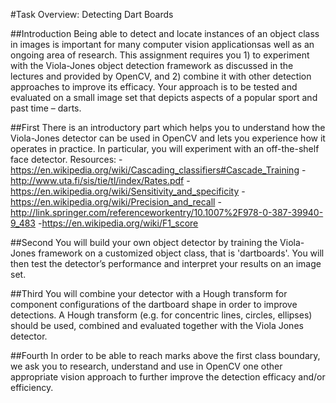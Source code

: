 #Task Overview: Detecting Dart Boards

##Introduction
Being able to detect and locate instances of an object class in images is important for many computer vision applicationsas well as an ongoing area of research. This assignment requires you 1) to experiment with the Viola-Jones object detection framework as discussed in the lectures and provided by OpenCV, and 2) combine it with other detection approaches to improve its efficacy. Your approach is to be tested and evaluated on a small image set that depicts aspects of a popular sport and past time – darts.

##First
There is an introductory part which helps you to understand how the Viola-Jones detector can be used in OpenCV and lets you experience how it operates in practice. In particular, you will experiment with an off-the-shelf face detector.
Resources:
-https://en.wikipedia.org/wiki/Cascading_classifiers#Cascade_Training
-http://www.uta.fi/sis/tie/tl/index/Rates.pdf
-https://en.wikipedia.org/wiki/Sensitivity_and_specificity
-https://en.wikipedia.org/wiki/Precision_and_recall
-http://link.springer.com/referenceworkentry/10.1007%2F978-0-387-39940-9_483
-https://en.wikipedia.org/wiki/F1_score

##Second
You will build your own object detector by training the Viola-Jones framework on a customized object class, that is 'dartboards'. You will then test the detector’s performance and interpret your results on an image set.

##Third
You will combine your detector with a Hough transform for component configurations of the dartboard shape in order to improve detections. A Hough transform (e.g. for concentric lines, circles, ellipses) should be used, combined and evaluated together with the Viola Jones detector.

##Fourth
In order to be able to reach marks above the first class boundary, we ask you to research, understand and use in OpenCV one other appropriate vision approach to further improve the detection efficacy and/or efficiency.

